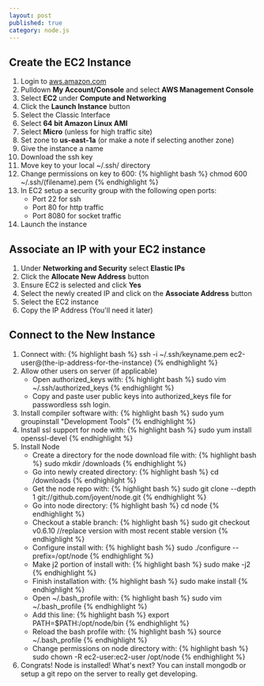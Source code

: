 ```yaml
---
layout: post
published: true
category: node.js
---
```


## Create the EC2 Instance

1. Login to [aws.amazon.com](http://aws.amazon.com/)
2. Pulldown **My Account/Console** and select **AWS Management Console**
3. Select **EC2** under **Compute and Networking**
4. Click the **Launch Instance** button
5. Select the Classic Interface
6. Select **64 bit Amazon Linux AMI**
7. Select **Micro** (unless for high traffic site)
8. Set zone to **us-east-1a** (or make a note if selecting another zone)
9. Give the instance a name
10. Download the ssh key
11. Move key to your local ~/.ssh/ directory
12. Change permissions on key to 600: 
	{% highlight bash %}
	chmod 600 ~/.ssh/(filename).pem
	{% endhighlight %}
13. In EC2 setup a security group with the following open ports:
	* Port 22 for ssh
    * Port 80 for http traffic
    * Port 8080 for socket traffic
14. Launch the instance

## Associate an IP with your EC2 instance

1. Under **Networking and Security** select **Elastic IPs**
2. Click the **Allocate New Address** button
3. Ensure EC2 is selected and click **Yes**
4. Select the newly created IP and click on the **Associate Address** button
5. Select the EC2 instance
6. Copy the IP Address (You'll need it later)

## Connect to the New Instance

1. Connect with: 
   {% highlight bash %}
   ssh -i ~/.ssh/keyname.pem ec2-user@(the-ip-address-for-the-instance)
   {% endhighlight %}
2. Allow other users on server (if applicable)
	* Open authorized_keys with: 
	{% highlight bash %}
    sudo vim ~/.ssh/authorized_keys
	{% endhighlight %}    
    * Copy and paste user public keys into authorized_keys file for passwordless ssh login.
3. Install compiler software with: 
	{% highlight bash %}
	sudo yum groupinstall "Development Tools"
	{% endhighlight %} 
4. Install ssl support for node with: 
	{% highlight bash %}
	sudo yum install openssl-devel
	{% endhighlight %} 
5. Install Node
	* Create a directory for the node download file with: 
	{% highlight bash %}
    sudo mkdir /downloads
	{% endhighlight %} 
    * Go into newly created directory:
	{% highlight bash %}
    cd /downloads
	{% endhighlight %}     
    * Get the node repo with:
	{% highlight bash %}
    sudo git clone --depth 1 git://github.com/joyent/node.git
	{% endhighlight %}         
    * Go into node directory:
	{% highlight bash %}
    cd node
	{% endhighlight %}      
    * Checkout a stable branch:
	{% highlight bash %}
    sudo git checkout v0.6.10 //replace version with most recent stable version
	{% endhighlight %}          
    * Configure install with: 
    {% highlight bash %}
    sudo ./configure --prefix=/opt/node
	{% endhighlight %}          
    * Make j2 portion of install with:
    {% highlight bash %}
	sudo make -j2
	{% endhighlight %}  
    * Finish installation with:
    {% highlight bash %}
    sudo make install
	{% endhighlight %}
    * Open ~/.bash_profile with: 
    {% highlight bash %}
    sudo vim ~/.bash_profile
	{% endhighlight %}
    * Add this line: 
    {% highlight bash %}
    export PATH=$PATH:/opt/node/bin
	{% endhighlight %}    
    * Reload the bash profile with:
    {% highlight bash %}
	source ~/.bash_profile
	{% endhighlight %}    
    * Change permissions on node directory with: 
    {% highlight bash %}
    sudo chown -R ec2-user:ec2-user /opt/node
	{% endhighlight %}   
6. Congrats!  Node is installed!  What's next?  You can install mongodb or setup a git repo on the server to really get developing.